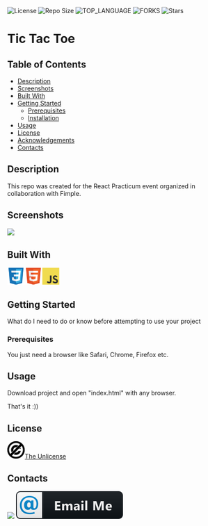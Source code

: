 ![License](https://img.shields.io/github/license/rasitagac/Tic-Tac-Toe.svg?style=for-the-badge) ![Repo Size](https://img.shields.io/github/languages/code-size/rasitagac/Tic-Tac-Toe.svg?style=for-the-badge) ![TOP_LANGUAGE](https://img.shields.io/github/languages/top/rasitagac/Tic-Tac-Toe.svg?style=for-the-badge) ![FORKS](https://img.shields.io/github/forks/rasitagac/Tic-Tac-Toe.svg?style=for-the-badge&social) ![Stars](https://img.shields.io/github/stars/rasitagac/Tic-Tac-Toe.svg?style=for-the-badge)
    
# Tic Tac Toe

## Table of Contents

- [Description](#description)
- [Screenshots](#screenshots)
- [Built With](#built-with)
- [Getting Started](#getting-started)
  - [Prerequisites](#prerequisites)
  - [Installation](#installation)
- [Usage](#usage)
- [License](#license)
- [Acknowledgements](#acknowledgements)
- [Contacts](#contacts)

## Description

This repo was created for the React Practicum event organized in collaboration with Fimple.

## Screenshots

<img src="https://github.com/rasitagac/Tic-Tac-Toe/blob/master/screenshots/board.png?raw=true" />

## Built With

<a href="https://developer.mozilla.org/en-US/docs/Web/CSS"><img src="https://raw.githubusercontent.com/devicons/devicon/master/icons/css3/css3-original.svg" height="40px" width="40px" /></a><a href="https://developer.mozilla.org/en-US/docs/Web/HTML"><img src="https://raw.githubusercontent.com/devicons/devicon/master/icons/html5/html5-original.svg" height="40px" width="40px" /></a><a href="https://developer.mozilla.org/en-US/docs/Web/JavaScript"><img src="https://raw.githubusercontent.com/devicons/devicon/master/icons/javascript/javascript-original.svg" height="40px" width="40px" /></a>

## Getting Started

What do I need to do or know before attempting to use your project

### Prerequisites

You just need a browser like Safari, Chrome, Firefox etc.

## Usage

Download project and open "index.html" with any browser.

That's it :))


## License

<a href="https://choosealicense.com/licenses/unlicense/"><img src="https://raw.githubusercontent.com/johnturner4004/readme-generator/master/src/components/assets/images/unlicense.svg" height=40 />The Unlicense</a>


## Contacts

<a href="https://www.linkedin.com/in/mragac"><img src="https://img.shields.io/badge/LinkedIn-0077B5?style=for-the-badge&logo=linkedin&logoColor=white" /></a>  <a href="mailto:contact@rasitagac.com"><img src=https://raw.githubusercontent.com/johnturner4004/readme-generator/master/src/components/assets/images/email_me_button_icon_151852.svg /></a>
